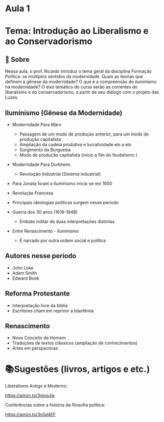 # Aula 1

# Tema: Introdução ao Liberalismo e ao Conservadorismo

## 📑 Sobre
Nessa aula, o prof. Ricardo introduz o tema geral da disciplina Formação Política: os múltiplos sentidos da modernidade. Quais as teorias que definem a gênese da modernidade? O que é a compreensão do iluminismo na modernidade? O eixo temático do curso serão as correntes do liberalismo e do conservadorismo, a partir de seu diálogo com o projeto das Luzes.

## Iluminismo (Gênese da Modernidade)
- Modernidade Para Marx
    - Passagem de um modo de produção anterior, para um modo de produção capitalista
    - Ampliação da cadeia produtiva e lucratividade elo a elo
    - Surgimento da Burguesia
    - Modo de produção capitalista (início e fim do feudalismo )

- Modernidade Para Durkheim 
    - Revolução Industrial (Sistema industrial)

- Para Jonata Israel o Iluminismo inicia-se em 1650

- Revolução Francesa
- Principais ideologias políticas surgem nesse período 
- Guerra dos 30 anos (1618-1648)
    - Embate militar de duas interpretações distintas
- Entre Renascimento - Iluminismo
    - É narrado por outra ordem social e política

## Autores nesse período
- John Loke
- Adam Smith
- Edward Book

## Reforma Protestante
- Interpretação livre da bíblia
- Escritores citam em reprimir a blasfêmia

## Renascimento
- Novo Conceito de Homem
- Traduções de textos clássicos (ampliação de conhecimentos)
- Artes em perspectivas

# 📚Sugestões (livros, artigos e etc.)
Liberalismo Antigo e Moderno:

https://amzn.to/3givgJw

Conferências sobre a história da filosofia política:

https://amzn.to/3n5d4EF
